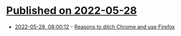 # [Published on 2022-05-28](index.md)

* [2022-05-28, 08:00:12](https://news.ycombinator.com/item?id=31538482) - [Reasons to ditch Chrome and use Firefox](https://www.pcworld.com/article/704687/8-reasons-to-ditch-chrome-and-switch-to-firefox.html)
